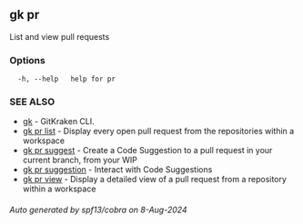 ## gk pr

List and view pull requests

### Options

```
  -h, --help   help for pr
```

### SEE ALSO

* [gk](gk.md)	 - GitKraken CLI.
* [gk pr list](gk_pr_list.md)	 - Display every open pull request from the repositories within a workspace
* [gk pr suggest](gk_pr_suggest.md)	 - Create a Code Suggestion to a pull request in your current branch, from your WIP
* [gk pr suggestion](gk_pr_suggestion.md)	 - Interact with Code Suggestions
* [gk pr view](gk_pr_view.md)	 - Display a detailed view of a pull request from a repository within a workspace

###### Auto generated by spf13/cobra on 8-Aug-2024
